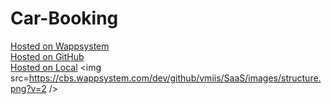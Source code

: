 # Car-Booking
<a target=_blank href=https://cbs.wappsystem.com/dev/github/wappsystem/Car-Booking/index.html>Hosted on Wappsystem</a><br>
<a target=_blank href=https://htmlpreview.github.io/?https://raw.githubusercontent.com/wappsystem/Car-Booking/master/index.html>Hosted on GitHub</a><br>
<a target=_blank href=http://127.0.0.1/wappsystem/Car-Booking/local.html>Hosted on Local</a>
<img src=https://cbs.wappsystem.com/dev/github/vmiis/SaaS/images/structure.png?v=2 />
